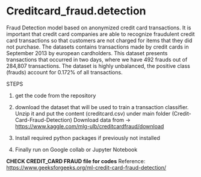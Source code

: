 # Creditcard_fraud.detection
Fraud Detection model based on anonymized credit card transactions.
It is important that credit card companies are able to recognize fraudulent credit card transactions so that customers are not charged for items that they did not purchase.
The datasets contains transactions made by credit cards in September 2013 by european cardholders. 
This dataset presents transactions that occurred in two days, where we have 492 frauds out of 284,807 transactions. The dataset is highly unbalanced, the positive class (frauds) account for 0.172% of all transactions.


STEPS 
1. get the code from the repository
2. download the dataset that will be used to train a transaction classifier. 
   Unzip it and put the content (creditcard.csv) under main folder (Credit-Card-Fraud-Detection)
   Download data from -> https://www.kaggle.com/mlg-ulb/creditcardfraud/download

3. Install required python packages if previously not installed

4. Finally run on Google collab or Jupyter Notebook

**CHECK CREDIT_CARD FRAUD file for codes**
Reference: https://www.geeksforgeeks.org/ml-credit-card-fraud-detection/  

